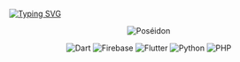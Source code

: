 [![Typing SVG](https://readme-typing-svg.demolab.com?font=Fira+Code&size=23&duration=6000&pause=2000&center=true&width=1000&lines=Hi%F0%9F%91%8B!+I'm+RAJOELISON+Aina+Tiavina.+%F0%9F%98%8E;A+passionnate+software+developer+!+%F0%9F%98%8D;learn%2C+share%2C+improve+%F0%9F%A5%B0)](https://git.io/typing-svg)

<p align="center"><img src="https://github-readme-streak-stats.herokuapp.com?user=Poseidon1402&theme=monokai-metallian&hide_border=true&date_format=j%20M%5B%20Y%5D" alt="Poséidon" /></p>

<p align="center">
  <img src="https://img.shields.io/badge/dart-%2302569B.svg?style=for-the-badge&logo=dart&logoColor=white" alt="Dart">
  <img src="https://img.shields.io/badge/Firebase-%2302569B?style=for-the-badge&logo=Firebase&logoColor=white" alt="Firebase">
  <img src="https://img.shields.io/badge/Flutter-%2302569B.svg?style=for-the-badge&logo=Flutter&logoColor=white" alt="Flutter">
  <img src="https://img.shields.io/badge/python-%2302569B?style=for-the-badge&logo=python&logoColor=white" alt="Python">
  <img src="https://img.shields.io/badge/php-%2302569B.svg?style=for-the-badge&logo=php&logoColor=white" alt="PHP">
</p>
